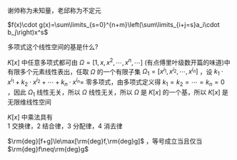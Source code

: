 谢帅称为未知量，老邱称为不定元  
  
$f(x)\cdot g(x)=\sum\limits_{s=0}^{n+m}\left(\sum\limits_{i+j=s}a_i\cdot b_j\right)x^s$  
  
多项式这个线性空间的基是什么?  
  
$K[x]$ 中任意多项式都可由 $\Omega=[1,x,x^2,\cdots,x^n,\cdots]$ (有点傅里叶级数开篇的味道)中有限多个元素线性表出，任取 $\Omega$ 的一个有限子集 $\Omega_1=[x^{i_1},x^{i_2},\cdots,x^{i_n}]$ ，设 $k_1\cdot x^{i_1}+k_2\cdot x^{i_2}+\cdots+k_n\cdot x^{i_n}=$ 零多项式，由多项式定义得 $k_1=k_2=\cdots=k_n=0$ ，因此 $\Omega_1$ 线性无关，所以 $\Omega$ 线性无关，所以 $\Omega$ 是 $K[x]$ 的一个基，所以 $K[x]$ 是无限维线性空间  
  
$K[x]$ 中乘法具有  
1 交换律，2 结合律，3 分配律，4 消去律  
  
$\rm{deg}[f+g]\le\max[\rm{deg}f,\rm{deg}g]$ ，等号成立当且仅当 $\rm{deg}f\neq\rm{deg}g$  

